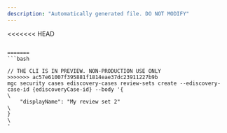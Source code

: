 ```yaml
---
description: "Automatically generated file. DO NOT MODIFY"
---
```


<<<<<<< HEAD
```cli

=======
```bash

// THE CLI IS IN PREVIEW. NON-PRODUCTION USE ONLY
>>>>>>> ac57e61007f395881f1814eae37dc23911227b9b
mgc security cases ediscovery-cases review-sets create --ediscovery-case-id {ediscoveryCase-id} --body '{\
    "displayName": "My review set 2"\
}\
'

```
